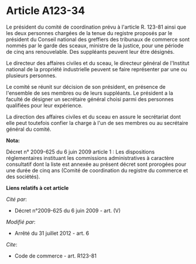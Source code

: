 # Article A123-34

Le président du comité de coordination prévu à l'article R. 123-81 ainsi que les deux personnes chargées de la tenue du
registre proposés par le président du Conseil national des greffiers des tribunaux de commerce sont nommés par le garde des
sceaux, ministre de la justice, pour une période de cinq ans renouvelable. Des suppléants peuvent leur être désignés. 

Le directeur des affaires civiles et du sceau, le directeur général de l'Institut national de la propriété industrielle
peuvent se faire représenter par une ou plusieurs personnes. 

Le comité se réunit sur décision de son président, en présence de l'ensemble de ses membres ou de leurs suppléants. Le
président a la faculté de désigner un secrétaire général choisi parmi des personnes qualifiées pour leur expérience. 

La direction des affaires civiles et du sceau en assure le secrétariat dont elle peut toutefois confier la charge à l'un de
ses membres ou au secrétaire général du comité.

**Nota:**

Décret n° 2009-625 du 6 juin 2009 article 1 : Les dispositions réglementaires instituant les commissions administratives à
caractère consultatif dont la liste est annexée au présent décret sont prorogées pour une durée de cinq ans (Comité de
coordination du registre du commerce et des sociétés).

**Liens relatifs à cet article**

_Cité par_:

  - Décret n°2009-625 du 6 juin 2009 - art. (V)

_Modifié par_:

  - Arrêté du 31 juillet 2012 - art. 6

_Cite_:

  - Code de commerce - art. R123-81
